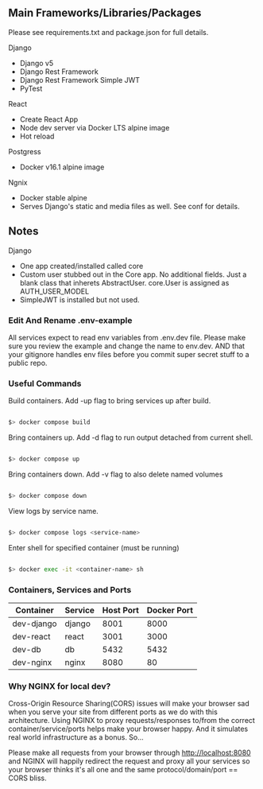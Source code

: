 ## Main Frameworks/Libraries/Packages

Please see requirements.txt and package.json for full details.

Django

- Django v5
- Django Rest Framework
- Django Rest Framework Simple JWT
- PyTest

React

- Create React App
- Node dev server via Docker LTS alpine image
- Hot reload

Postgress

- Docker v16.1 alpine image

Ngnix

- Docker stable alpine
- Serves Django's static and media files as well.  See conf for details.

## Notes

Django

- One app created/installed called core
- Custom user stubbed out in the Core app. No additional fields. Just a blank class that inherets AbstractUser. core.User is assigned as AUTH_USER_MODEL
- SimpleJWT is installed but not used.

### Edit And Rename .env-example

All services expect to read env variables from .env.dev file. Please make sure you review the example and change the name to env.dev. AND that your gitignore handles env files before you commit super secret stuff to a public repo.

### Useful Commands

Build containers. Add -up flag to bring services up after build.

```sh

$> docker compose build

```

Bring containers up. Add -d flag to run output detached from current shell.

```sh

$> docker compose up

```

Bring containers down. Add -v flag to also delete named volumes

```sh

$> docker compose down

```

View logs by service name.

```sh

$> docker compose logs <service-name>

```

Enter shell for specified container (must be running)

```sh

$> docker exec -it <container-name> sh

```

### Containers, Services and Ports

| Container  | Service | Host Port | Docker Port |
| ---------- | ------- | --------- | ----------- |
| dev-django | django  | 8001      | 8000        |
| dev-react  | react   | 3001      | 3000        |
| dev-db     | db      | 5432      | 5432        |
| dev-nginx  | nginx   | 8080      | 80          |

### Why NGINX for local dev?

Cross-Origin Resource Sharing(CORS) issues will make your browser sad when you serve your site from different ports as we do with this architecture. Using NGINX to proxy requests/responses to/from the correct container/service/ports helps make your browser happy. And it simulates real world infrastructure as a bonus. So...

Please make all requests from your browser through <http://localhost:8080> and NGINX will happily redirect the request and proxy all your services so your browser thinks it's all one and the same protocol/domain/port == CORS bliss.
